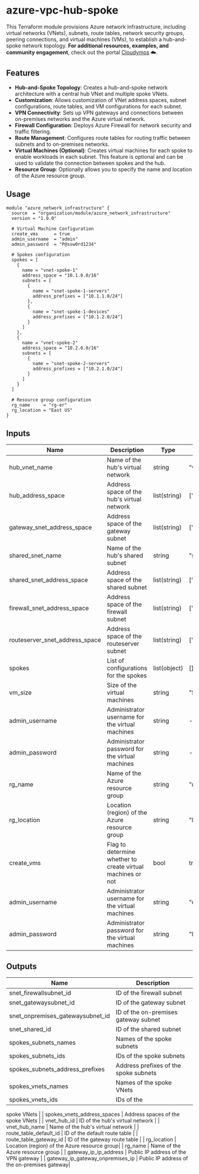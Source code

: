 # azure-vpc-hub-spoke
This Terraform module provisions Azure network infrastructure, including virtual networks (VNets), subnets, route tables, network security groups, peering connections, and virtual machines (VMs), to establish a hub-and-spoke network topology. **For additional resources, examples, and community engagement**, check out the portal [Cloudymos](https://cloudymos.com) :cloud:.

## Features

- **Hub-and-Spoke Topology**: Creates a hub-and-spoke network architecture with a central hub VNet and multiple spoke VNets.
- **Customization**: Allows customization of VNet address spaces, subnet configurations, route tables, and VM configurations for each subnet.
- **VPN Connectivity**: Sets up VPN gateways and connections between on-premises networks and the Azure virtual network.
- **Firewall Configuration**: Deploys Azure Firewall for network security and traffic filtering.
- **Route Management**: Configures route tables for routing traffic between subnets and to on-premises networks.
- **Virtual Machines (Optional)**: Creates virtual machines for each spoke to enable workloads in each subnet. This feature is optional and can be used to validate the connection between spokes and the hub.
- **Resource Group**: Optionally allows you to specify the name and location of the Azure resource group.

## Usage

```hcl
module "azure_network_infrastructure" {
  source  = "organization/module/azure_network_infrastructure"
  version = "1.0.0"

  # Virtual Machine Configuration
  create_vms      = true
  admin_username  = "admin"
  admin_password  = "P@ssw0rd1234"
  
  # Spokes configuration
  spokes = [
    {
      name = "vnet-spoke-1"
      address_space = "10.1.0.0/16"
      subnets = [
        {
          name = "snet-spoke-1-servers"
          address_prefixes = ["10.1.1.0/24"]
        },
        {
          name = "snet-spoke-1-devices"
          address_prefixes = ["10.1.2.0/24"]
        }
      ]
    },
    {
      name = "vnet-spoke-2"
      address_space = "10.2.0.0/16"
      subnets = [
        {
          name = "snet-spoke-2-servers"
          address_prefixes = ["10.2.1.0/24"]
        }
      ]
    }
  ]

  # Resource group configuration
  rg_name     = "rg-er"
  rg_location = "East US"
}
```

## Inputs

| Name                          | Description                                                | Type          | Default       |
|-------------------------------|------------------------------------------------------------|---------------|---------------|
| hub_vnet_name                 | Name of the hub's virtual network                          | string        | "vnet-hub"    |
| hub_address_space             | Address space of the hub's virtual network                 | list(string)  | ["10.0.0.0/16"] |
| gateway_snet_address_space    | Address space of the gateway subnet                        | list(string)  | ["10.0.0.0/24"] |
| shared_snet_name              | Name of the hub's shared subnet                            | string        | "snet-shared" |
| shared_snet_address_space     | Address space of the shared subnet                         | list(string)  | ["10.0.1.0/24"] |
| firewall_snet_address_space   | Address space of the firewall subnet                       | list(string)  | ["10.0.2.0/24"] |
| routeserver_snet_address_space| Address space of the routeserver subnet                    | list(string)  | ["10.0.3.0/24"] |
| spokes                        | List of configurations for the spokes                      | list(object) | []            |
| vm_size                       | Size of the virtual machines                               | string        | "Standard_B1s" |
| admin_username                | Administrator username for the virtual machines            | string        | -              |
| admin_password                | Administrator password for the virtual machines            | string        | -              |
| rg_name                       | Name of the Azure resource group                           | string        | "rg-er"        |
| rg_location                   | Location (region) of the Azure resource group              | string        | "East US"      |
| create_vms                    | Flag to determine whether to create virtual machines or not | bool         | true           |
| admin_username                | Administrator username for the virtual machines            | string        | "usradmin"     |
| admin_password                | Administrator password for the virtual machines            | string        | "P@ssWord!!$4" |

## Outputs

| Name                               | Description                                  |
|------------------------------------|----------------------------------------------|
| snet_firewallsubnet_id             | ID of the firewall subnet                    |
| snet_gatewaysubnet_id              | ID of the gateway subnet                     |
| snet_onpremises_gatewaysubnet_id   | ID of the on-premises gateway subnet         |
| snet_shared_id                     | ID of the shared subnet                      |
| spokes_subnets_names               | Names of the spoke subnets                   |
| spokes_subnets_ids                 | IDs of the spoke subnets                     |
| spokes_subnets_address_prefixes    | Address prefixes of the spoke subnets        |
| spokes_vnets_names                 | Names of the spoke VNets                     |
| spokes_vnets_ids                   | IDs of the

 spoke VNets                       |
| spokes_vnets_address_spaces        | Address spaces of the spoke VNets            |
| vnet_hub_id                        | ID of the hub's virtual network              |
| vnet_hub_name                      | Name of the hub's virtual network            |
| route_table_default_id             | ID of the default route table                |
| route_table_gateway_id             | ID of the gateway route table                |
| rg_location                        | Location (region) of the Azure resource group|
| rg_name                            | Name of the Azure resource group             |
| gateway_ip_ip_address              | Public IP address of the VPN gateway         |
| gateway_ip_gateway_onpremises_ip  | Public IP address of the on-premises gateway|

